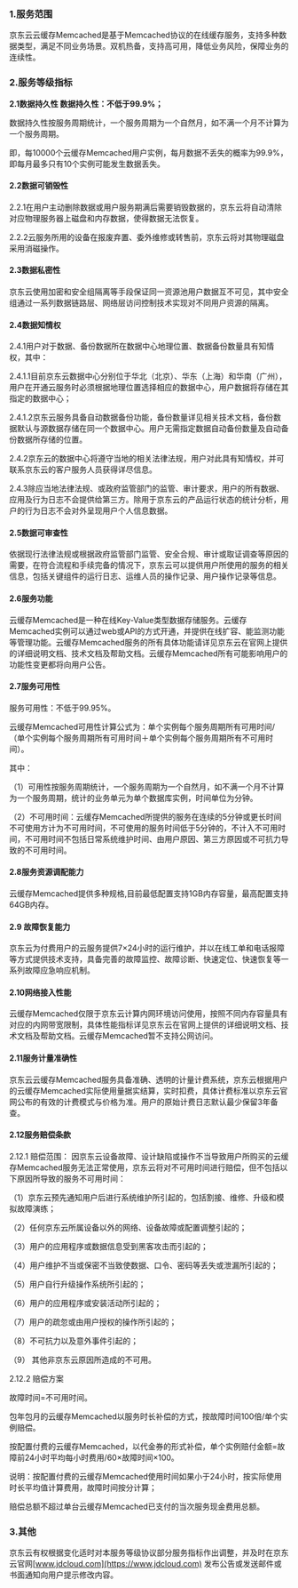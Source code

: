 ### 1.服务范围

京东云云缓存Memcached是基于Memcached协议的在线缓存服务，支持多种数据类型，满足不同业务场景。双机热备，支持高可用，降低业务风险，保障业务的连续性。

### 2.服务等级指标

**2.1数据持久性 数据持久性：不低于99.9%；**

数据持久性按服务周期统计，一个服务周期为一个自然月，如不满一个月不计算为一个服务周期。

即，每10000个云缓存Memcached用户实例，每月数据不丢失的概率为99.9%，即每月最多只有10个实例可能发生数据丢失。

#### 2.2数据可销毁性

2.2.1在用户主动删除数据或用户服务期满后需要销毁数据的，京东云将自动清除对应物理服务器上磁盘和内存数据，使得数据无法恢复。

2.2.2云服务所用的设备在报废弃置、委外维修或转售前，京东云将对其物理磁盘采用消磁操作。

#### 2.3数据私密性

京东云使用加密和安全组隔离等手段保证同一资源池用户数据互不可见，其中安全组通过一系列数据链路层、网络层访问控制技术实现对不同用户资源的隔离。

#### 2.4数据知情权

2.4.1用户对于数据、备份数据所在数据中心地理位置、数据备份数量具有知情权，其中：

2.4.1.1目前京东云数据中心分别位于华北（北京）、华东（上海）和华南（广州），用户在开通云服务时必须根据地理位置选择相应的数据中心，用户数据将存储在其指定的数据中心；

2.4.1.2京东云服务具备自动数据备份功能，备份数量详见相关技术文档，备份数据默认与源数据存储在同一个数据中心。用户无需指定数据自动备份数量及自动备份数据所存储的位置。

2.4.2京东云的数据中心将遵守当地的相关法律法规，用户对此具有知情权，并可联系京东云的客户服务人员获得详尽信息。

2.4.3除应当地法律法规、或政府监管部门的监管、审计要求，用户的所有数据、应用及行为日志不会提供给第三方。除用于京东云的产品运行状态的统计分析，用户的行为日志不会对外呈现用户个人信息数据。

#### 2.5数据可审查性

依据现行法律法规或根据政府监管部门监管、安全合规、审计或取证调查等原因的需要，在符合流程和手续完备的情况下，京东云可以提供用户所使用的服务的相关信息，包括关键组件的运行日志、运维人员的操作记录、用户操作记录等信息。

#### 2.6服务功能

云缓存Memcached是一种在线Key-Value类型数据存储服务。云缓存Memcached实例可以通过web或API的方式开通，并提供在线扩容、能监测功能等管理功能。云缓存Memcached服务的所有具体功能请详见京东云在官网上提供的详细说明文档、技术文档及帮助文档。云缓存Memcached所有可能影响用户的功能性变更都将向用户公告。

#### 2.7服务可用性

服务可用性：不低于99.95%。

云缓存Memcached可用性计算公式为：单个实例每个服务周期所有可用时间/（单个实例每个服务周期所有可用时间＋单个实例每个服务周期所有不可用时间）。

其中：

（1）可用性按服务周期统计，一个服务周期为一个自然月，如不满一个月不计算为一个服务周期，统计的业务单元为单个数据库实例，时间单位为分钟。

（2）不可用时间：云缓存Memcached所提供的服务在连续的5分钟或更长时间不可使用方计为不可用时间，不可使用的服务时间低于5分钟的，不计入不可用时间，不可用时间不包括日常系统维护时间、由用户原因、第三方原因或不可抗力导致的不可用时间。

#### 2.8服务资源调配能力

云缓存Memcached提供多种规格,目前最低配置支持1GB内存容量，最高配置支持64GB内存。

#### 2.9 故障恢复能力

京东云为付费用户的云服务提供7×24小时的运行维护，并以在线工单和电话报障等方式提供技术支持，具备完善的故障监控、故障诊断、快速定位、快速恢复等一系列故障应急响应机制。

#### 2.10网络接入性能

云缓存Memcached仅限于京东云计算内网环境访问使用，按照不同内存容量具有对应的内网带宽限制，具体性能指标详见京东云在官网上提供的详细说明文档、技术文档及帮助文档。云缓存Memcached暂不支持公网访问。

#### 2.11服务计量准确性

京东云云缓存Memcached服务具备准确、透明的计量计费系统，京东云根据用户的云缓存Memcached实际使用量据实结算，实时扣费，具体计费标准以京东云官网公布的有效的计费模式与价格为准。用户的原始计费日志默认最少保留3年备查。

#### 2.12服务赔偿条款

2.12.1 赔偿范围： 因京东云设备故障、设计缺陷或操作不当导致用户所购买的云缓存Memcached服务无法正常使用，京东云将对不可用时间进行赔偿，但不包括以下原因所导致的服务不可用时间：

（1）京东云预先通知用户后进行系统维护所引起的，包括割接、维修、升级和模拟故障演练；

（2）任何京东云所属设备以外的网络、设备故障或配置调整引起的；

（3）用户的应用程序或数据信息受到黑客攻击而引起的；

（4）用户维护不当或保密不当致使数据、口令、密码等丢失或泄漏所引起的；

（5）用户自行升级操作系统所引起的；

（6）用户的应用程序或安装活动所引起的；

（7）用户的疏忽或由用户授权的操作所引起的；

（8）不可抗力以及意外事件引起的；

（9） 其他非京东云原因所造成的不可用。

2.12.2 赔偿方案

故障时间=不可用时间。

包年包月的云缓存Memcached以服务时长补偿的方式，按故障时间100倍/单个实例赔偿。

按配置付费的云缓存Memcached，以代金券的形式补偿，单个实例赔付金额=故障前24小时平均每小时费用/60×故障时间×100。

说明：按配置付费的云缓存Memcached使用时间如果小于24小时，按实际使用时长平均值计算费用，故障时间按分计算；

赔偿总额不超过单台云缓存Memcached已支付的当次服务现金费用总额。

### 3.其他

京东云有权根据变化适时对本服务等级协议部分服务指标作出调整，并及时在京东云官网[www.jdcloud.com](https://www.jdcloud.com) 发布公告或发送邮件或书面通知向用户提示修改内容。

 

